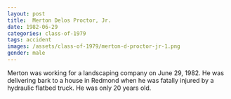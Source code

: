 ```yaml
---
layout: post
title:  Merton Delos Proctor, Jr.
date: 1982-06-29
categories: class-of-1979
tags: accident
images: /assets/class-of-1979/merton-d-proctor-jr-1.png
gender: male
---
```

Merton was working for a landscaping company on June 29, 1982. He was delivering bark to a house in Redmond when he was fatally injured by a hydraulic flatbed truck. He was only 20 years old.
